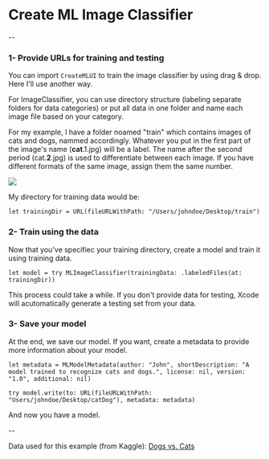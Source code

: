 # Create ML Image Classifier
--
### 1- Provide URLs for training and testing

You can import `CreateMLUI` to train the image classifier by using drag & drop. Here I'll use another way.

For ImageClassifier, you can use directory structure (labeling separate folders for data categories) or put all data in one folder and name each image file based on your category. 

For my example, I have a folder noamed "train" which contains images of cats and dogs, nammed accordingly. Whatever you put in the first part of the image's name (**cat**.1.jpg) will be a label. The name after the second period (cat.**2**.jpg) is used to differentiate between each image. If you have different formats of the same image, assign them the same number.

![](https://github.com/pdelfan/createml-image-classifier/blob/master/Images/1.png)


My directory for training data would be:

`let trainingDir = URL(fileURLWithPath: "/Users/johndoe/Desktop/train")`

### 2- Train using the data

Now that you've specifiec your training directory, create a model and train it using training data.

`let model = try MLImageClassifier(trainingData: .labeledFiles(at: trainingDir))`

This process could take a while. If you don't provide data for testing, Xcode will acutomatically generate a testing set from your data. 

### 3- Save your model

At the end, we save our model. If you want, create a metadata to provide more information about your model.

```
let metadata = MLModelMetadata(author: "John", shortDescription: "A model trained to recognize cats and dogs.", license: nil, version: "1.0", additional: nil)

try model.write(to: URL(fileURLWithPath: "Users/johndoe/Desktop/catDog"), metadata: metadata)
```

And now you have a model.

--

Data used for this example (from Kaggle): [Dogs vs. Cats](https://www.kaggle.com/c/dogs-vs-cats)